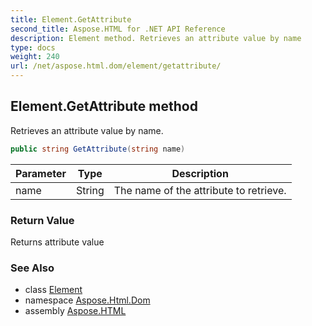 ```yaml
---
title: Element.GetAttribute
second_title: Aspose.HTML for .NET API Reference
description: Element method. Retrieves an attribute value by name
type: docs
weight: 240
url: /net/aspose.html.dom/element/getattribute/
---
```

## Element.GetAttribute method

Retrieves an attribute value by name.

```csharp
public string GetAttribute(string name)
```

| Parameter | Type | Description |
| --- | --- | --- |
| name | String | The name of the attribute to retrieve. |

### Return Value

Returns attribute value

### See Also

* class [Element](../)
* namespace [Aspose.Html.Dom](../../../aspose.html.dom/)
* assembly [Aspose.HTML](../../../)
